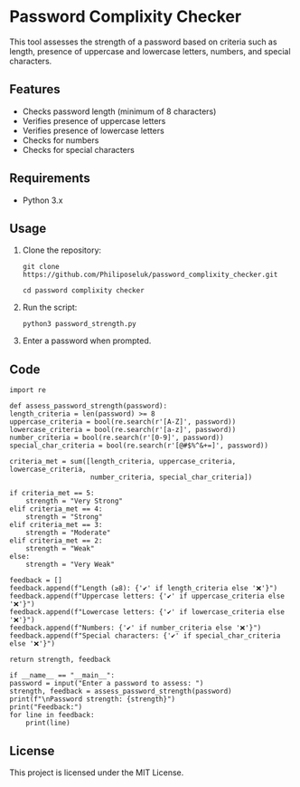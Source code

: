 # Password Complixity Checker 

This tool assesses the strength of a password based on criteria such as length, presence of uppercase and lowercase letters, numbers, and special characters.

## Features
- Checks password length (minimum of 8 characters)
- Verifies presence of uppercase letters
- Verifies presence of lowercase letters
- Checks for numbers
- Checks for special characters

## Requirements
- Python 3.x

## Usage

1. Clone the repository:

       git clone https://github.com/Philiposeluk/password_complixity_checker.git

       cd password complixity checker

2.  Run the script:
    
        python3 password_strength.py
    
3.  Enter a password when prompted.

   
## Code
    import re

    def assess_password_strength(password):
    length_criteria = len(password) >= 8
    uppercase_criteria = bool(re.search(r'[A-Z]', password))
    lowercase_criteria = bool(re.search(r'[a-z]', password))
    number_criteria = bool(re.search(r'[0-9]', password))
    special_char_criteria = bool(re.search(r'[@#$%^&+=]', password))

    criteria_met = sum([length_criteria, uppercase_criteria, lowercase_criteria,
                        number_criteria, special_char_criteria])

    if criteria_met == 5:
        strength = "Very Strong"
    elif criteria_met == 4:
        strength = "Strong"
    elif criteria_met == 3:
        strength = "Moderate"
    elif criteria_met == 2:
        strength = "Weak"
    else:
        strength = "Very Weak"

    feedback = []
    feedback.append(f"Length (≥8): {'✔️' if length_criteria else '❌'}")
    feedback.append(f"Uppercase letters: {'✔️' if uppercase_criteria else '❌'}")
    feedback.append(f"Lowercase letters: {'✔️' if lowercase_criteria else '❌'}")
    feedback.append(f"Numbers: {'✔️' if number_criteria else '❌'}")
    feedback.append(f"Special characters: {'✔️' if special_char_criteria else '❌'}")

    return strength, feedback

    if __name__ == "__main__":
    password = input("Enter a password to assess: ")
    strength, feedback = assess_password_strength(password)
    print(f"\nPassword strength: {strength}")
    print("Feedback:")
    for line in feedback:
        print(line)

## License

   This project is licensed under the MIT License.       

